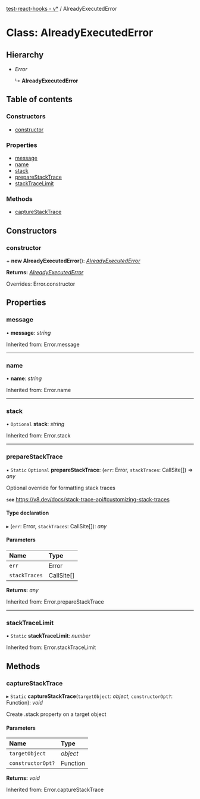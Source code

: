[test-react-hooks - v*](../README.md) / AlreadyExecutedError

# Class: AlreadyExecutedError

## Hierarchy

- *Error*

  ↳ **AlreadyExecutedError**

## Table of contents

### Constructors

- [constructor](alreadyexecutederror.md#constructor)

### Properties

- [message](alreadyexecutederror.md#message)
- [name](alreadyexecutederror.md#name)
- [stack](alreadyexecutederror.md#stack)
- [prepareStackTrace](alreadyexecutederror.md#preparestacktrace)
- [stackTraceLimit](alreadyexecutederror.md#stacktracelimit)

### Methods

- [captureStackTrace](alreadyexecutederror.md#capturestacktrace)

## Constructors

### constructor

\+ **new AlreadyExecutedError**(): [*AlreadyExecutedError*](alreadyexecutederror.md)

**Returns:** [*AlreadyExecutedError*](alreadyexecutederror.md)

Overrides: Error.constructor

## Properties

### message

• **message**: *string*

Inherited from: Error.message

___

### name

• **name**: *string*

Inherited from: Error.name

___

### stack

• `Optional` **stack**: *string*

Inherited from: Error.stack

___

### prepareStackTrace

▪ `Static` `Optional` **prepareStackTrace**: (`err`: Error, `stackTraces`: CallSite[]) => *any*

Optional override for formatting stack traces

**`see`** https://v8.dev/docs/stack-trace-api#customizing-stack-traces

#### Type declaration

▸ (`err`: Error, `stackTraces`: CallSite[]): *any*

#### Parameters

| Name | Type |
| :------ | :------ |
| `err` | Error |
| `stackTraces` | CallSite[] |

**Returns:** *any*

Inherited from: Error.prepareStackTrace

___

### stackTraceLimit

▪ `Static` **stackTraceLimit**: *number*

Inherited from: Error.stackTraceLimit

## Methods

### captureStackTrace

▸ `Static` **captureStackTrace**(`targetObject`: *object*, `constructorOpt?`: Function): *void*

Create .stack property on a target object

#### Parameters

| Name | Type |
| :------ | :------ |
| `targetObject` | *object* |
| `constructorOpt?` | Function |

**Returns:** *void*

Inherited from: Error.captureStackTrace
